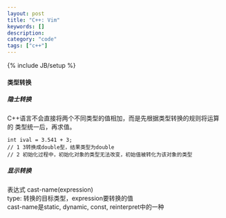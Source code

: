 ```yaml
--- 
layout: post 
title: "C++: Vim" 
keywords: [] 
description: 
category: "code" 
tags: ["c++"] 
--- 
```

{% include JB/setup %}


#### 类型转换
##### 隐士转换
C++语言不会直接将两个不同类型的值相加，而是先根据类型转换的规则将运算的
类型统一后，再求值。
```
int ival = 3.541 + 3;
// 1 3转换成double型，结果类型为double
// 2 初始化过程中，初始化对象的类型无法改变，初始值被转化为该对象的类型

```
##### 显示转换
表达式 cast-name<type>(expression)<br/>
type: 转换的目标类型，expression要转换的值<br/>
cast-name是static, dynamic, const, reinterpret中的一种

